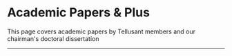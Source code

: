 # Academic Papers & Plus
This page covers academic papers by Tellusant members and our chairman's doctoral dissertation  

---
